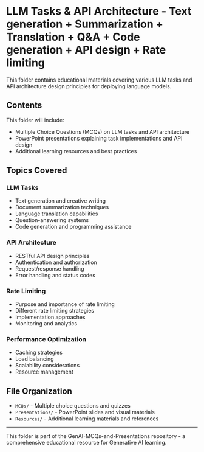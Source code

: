 # LLM Tasks & API Architecture - Text generation + Summarization + Translation + Q&A + Code generation + API design + Rate limiting

This folder contains educational materials covering various LLM tasks and API architecture design principles for deploying language models.

## Contents

This folder will include:
- Multiple Choice Questions (MCQs) on LLM tasks and API architecture
- PowerPoint presentations explaining task implementations and API design
- Additional learning resources and best practices

## Topics Covered

### LLM Tasks
- Text generation and creative writing
- Document summarization techniques
- Language translation capabilities
- Question-answering systems
- Code generation and programming assistance

### API Architecture
- RESTful API design principles
- Authentication and authorization
- Request/response handling
- Error handling and status codes

### Rate Limiting
- Purpose and importance of rate limiting
- Different rate limiting strategies
- Implementation approaches
- Monitoring and analytics

### Performance Optimization
- Caching strategies
- Load balancing
- Scalability considerations
- Resource management

## File Organization

- `MCQs/` - Multiple choice questions and quizzes
- `Presentations/` - PowerPoint slides and visual materials
- `Resources/` - Additional learning materials and references

---

This folder is part of the GenAI-MCQs-and-Presentations repository - a comprehensive educational resource for Generative AI learning.